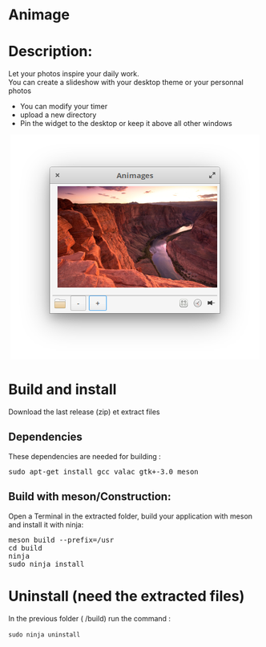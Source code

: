# Animage
<h1>Description:</h1>
Let your photos inspire your daily work. <br/>
You can create a slideshow with your desktop theme or your personnal photos<br/>
<ul>
<li>You can modify your timer</li>
<li>upload a new directory</li>
<li>Pin the widget to the desktop or keep it above all other windows</li> 
</ul>

<p align="center"><img src="screenshot.png"/> </p>

<h1>Build and install</h1>

Download the last release (zip) et extract files<br/>

<h2>Dependencies</h2>
These dependencies are needed for building : <br/>
<pre>sudo apt-get install gcc valac gtk+-3.0 meson </pre/>

<h2>Build with meson/Construction:</h2>

Open a Terminal in the extracted folder, build your application with meson and install it with ninja:<br/>

<pre>meson build --prefix=/usr
cd build
ninja
sudo ninja install
</pre>

<h1>Uninstall (need the extracted files)</h1>
In the previous folder ( /build) run the command :<br/>

<code>sudo ninja uninstall</code>
